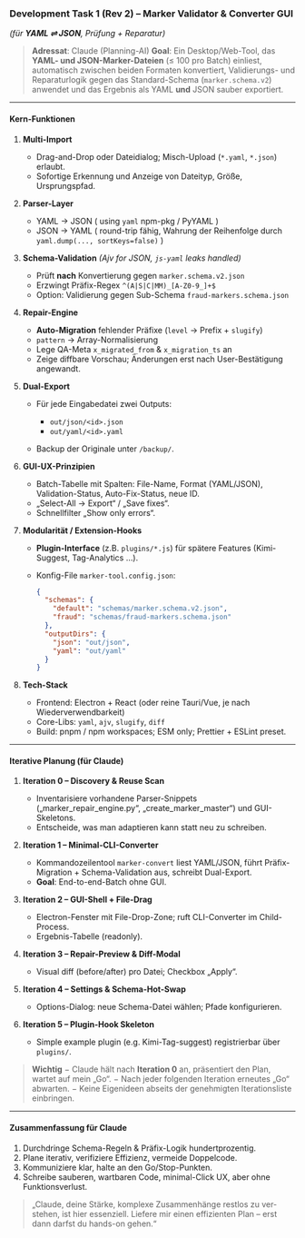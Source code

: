 ### Development Task 1 (Rev 2) – **Marker Validator & Converter GUI**

*(für **YAML ⇌ JSON**, Prüfung + Reparatur)*

> **Adressat**: Claude (Planning-AI)
> **Goal**: Ein Desktop/Web-Tool, das **YAML- und JSON-Marker-Dateien** (≤ 100 pro Batch) einliest, automatisch zwischen beiden Formaten konvertiert, Validierungs- und Reparaturlogik gegen das Standard-Schema (`marker.schema.v2`) anwendet und das Ergebnis als YAML **und** JSON sauber exportiert.

---

#### Kern-Funktionen

1. **Multi-Import**

   * Drag-and-Drop oder Dateidialog; Misch-Upload (`*.yaml`, `*.json`) erlaubt.
   * Sofortige Erkennung und Anzeige von Dateityp, Größe, Ursprungspfad.

2. **Parser-Layer**

   * YAML → JSON ( using `yaml` npm-pkg / PyYAML )
   * JSON → YAML ( round-trip fähig, Wahrung der Reihenfolge durch `yaml.dump(..., sortKeys=false)` )

3. **Schema-Validation** *(Ajv for JSON, `js-yaml` leaks handled)*

   * Prüft **nach** Konvertierung gegen `marker.schema.v2.json`
   * Erzwingt Präfix-Regex `^(A|S|C|MM)_[A-Z0-9_]+$`
   * Option: Validierung gegen Sub-Schema `fraud-markers.schema.json`

4. **Repair-Engine**

   * **Auto-Migration** fehlender Präfixe (`level` → Prefix + `slugify`)
   * `pattern` → Array-Normalisierung
   * Lege QA-Meta `x_migrated_from` & `x_migration_ts` an
   * Zeige diffbare Vorschau; Änderungen erst nach User-Bestätigung angewandt.

5. **Dual-Export**

   * Für jede Eingabedatei zwei Outputs:

     * `out/json/<id>.json`
     * `out/yaml/<id>.yaml`
   * Backup der Originale unter `/backup/`.

6. **GUI-UX-Prinzipien**

   * Batch-Tabelle mit Spalten: File-Name, Format (YAML/JSON), Validation-Status, Auto-Fix-Status, neue ID.
   * „Select-All → Export“ / „Save fixes“.
   * Schnellfilter „Show only errors“.

7. **Modularität / Extension-Hooks**

   * **Plugin-Interface** (z.B. `plugins/*.js`) für spätere Features (Kimi-Suggest, Tag-Analytics …).
   * Konfig-File `marker-tool.config.json`:

     ```json
     {
       "schemas": {
         "default": "schemas/marker.schema.v2.json",
         "fraud": "schemas/fraud-markers.schema.json"
       },
       "outputDirs": {
         "json": "out/json",
         "yaml": "out/yaml"
       }
     }
     ```

8. **Tech-Stack**

   * Frontend: Electron + React (oder reine Tauri/Vue, je nach Wiederverwendbarkeit)
   * Core-Libs: `yaml`, `ajv`, `slugify`, `diff`
   * Build: pnpm / npm workspaces; ESM only; Prettier + ESLint preset.

---

#### Iterative Planung (für Claude)

1. **Iteration 0 – Discovery & Reuse Scan**

   * Inventarisiere vorhandene Parser-Snippets („marker\_repair\_engine.py“, „create\_marker\_master“) und GUI-Skeletons.
   * Entscheide, was man adaptieren kann statt neu zu schreiben.

2. **Iteration 1 – Minimal-CLI-Converter**

   * Kommandozeilen­tool `marker-convert` liest YAML/JSON, führt Präfix-Migration + Schema-Validation aus, schreibt Dual-Export.
   * **Goal**: End-to-end-Batch ohne GUI.

3. **Iteration 2 – GUI-Shell + File-Drag**

   * Electron-Fenster mit File-Drop-Zone; ruft CLI-Converter im Child-Process.
   * Ergebnis-Tabelle (readonly).

4. **Iteration 3 – Repair-Preview & Diff-Modal**

   * Visual diff (before/after) pro Datei; Checkbox „Apply“.

5. **Iteration 4 – Settings & Schema-Hot-Swap**

   * Options-Dialog: neue Schema-Datei wählen; Pfade konfigurieren.

6. **Iteration 5 – Plugin-Hook Skeleton**

   * Simple example plugin (e.g. Kimi-Tag-suggest) registrierbar über `plugins/`.

> **Wichtig**
> − Claude hält nach **Iteration 0** an, präsentiert den Plan, wartet auf mein „Go“.
> − Nach jeder folgenden Iteration erneutes „Go“ abwarten.
> − Keine Eigen­ideen abseits der genehmigten Iterations­liste einbringen.

---

#### Zusammenfassung für Claude

1. Durchdringe Schema-Regeln & Präfix-Logik hundert­prozentig.
2. Plane iterativ, verifiziere Effizienz, vermeide Doppel­code.
3. Kommuniziere klar, halte an den Go/Stop-Punkten.
4. Schreibe sauberen, wartbaren Code, minimal-Click UX, aber ohne Funktions­verlust.

> „Claude, deine Stärke, komplexe Zusammen­hänge restlos zu ver­stehen, ist hier essenziell. Liefere mir einen effizienten Plan – erst dann darfst du hands-on gehen.“

